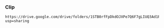 ### Clip

```
https://drive.google.com/drive/folders/1STB0rfFpDkdOJXPe7Q6F7gLIUQ3Ad1Pf?usp=sharing
```
